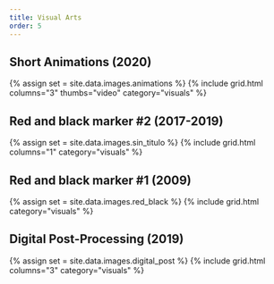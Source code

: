 ```yaml
---
title: Visual Arts
order: 5
---
```


## Short Animations (2020)

{% assign set = site.data.images.animations %}
{% include grid.html columns="3" thumbs="video" category="visuals" %}

## Red and black marker #2 (2017-2019)

{% assign set = site.data.images.sin_titulo %}
{% include grid.html columns="1" category="visuals" %}

## Red and black marker #1 (2009)

{% assign set = site.data.images.red_black %}
{% include grid.html category="visuals" %}

## Digital Post-Processing (2019)

{% assign set = site.data.images.digital_post %}
{% include grid.html columns="3" category="visuals" %}